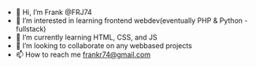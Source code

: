 - 👋 Hi, I’m Frank @FRJ74
- 👀 I’m interested in learning frontend webdev(eventually PHP & Python - fullstack)
- 🌱 I’m currently learning HTML, CSS, and JS
- 💞️ I’m looking to collaborate on any webbased projects
- 📫 How to reach me frankr74@gmail.com

<!---
FRJ74/FRJ74 is a ✨ special ✨ repository because its `README.md` (this file) appears on your GitHub profile.
You can click the Preview link to take a look at your changes.
--->
